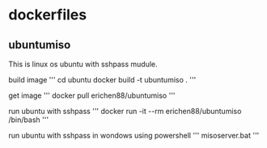 # dockerfiles

## ubuntumiso
This is linux os ubuntu with sshpass mudule.

build image
'''
cd ubuntu
docker build -t ubuntumiso .
'''

get image
'''
docker pull erichen88/ubuntumiso
'''

run ubuntu with sshpass
'''
docker run -it --rm erichen88/ubuntumiso /bin/bash
'''

run ubuntu with sshpass in wondows using powershell
'''
misoserver.bat
'''
